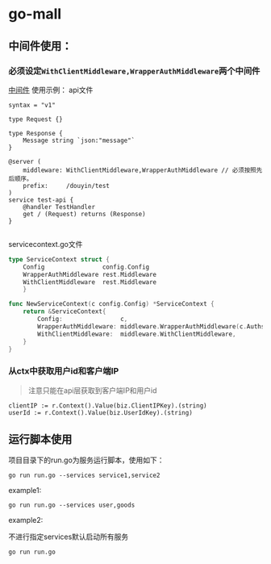 # go-mall

## 中间件使用：
### 必须设定`WithClientMiddleware,WrapperAuthMiddleware`两个中间件
[中间件](common/middleware)
使用示例：
api文件
```api
syntax = "v1"

type Request {}

type Response {
	Message string `json:"message"`
}

@server (
	middleware: WithClientMiddleware,WrapperAuthMiddleware // 必须按照先后顺序。
	prefix:     /douyin/test
)
service test-api {
	@handler TestHandler
	get / (Request) returns (Response)
}


```
servicecontext.go文件
```go
type ServiceContext struct {
    Config                config.Config
    WrapperAuthMiddleware rest.Middleware
    WithClientMiddleware  rest.Middleware
    }

func NewServiceContext(c config.Config) *ServiceContext {
    return &ServiceContext{
        Config:                c,
        WrapperAuthMiddleware: middleware.WrapperAuthMiddleware(c.AuthsRpc), // # 需要指定认证rpc地址
        WithClientMiddleware:  middleware.WithClientMiddleware,
    }
}


```

### 从ctx中获取用户id和客户端IP
> 注意只能在api层获取到客户端IP和用户id
```
clientIP := r.Context().Value(biz.ClientIPKey).(string)
userId := r.Context().Value(biz.UserIdKey).(string)
```
## 运行脚本使用

项目目录下的run.go为服务运行脚本，使用如下：

```shell
go run run.go --services service1,service2
```

example1:

```shell
go run run.go --services user,goods
```

example2:

不进行指定services默认启动所有服务

```shell
go run run.go
```

